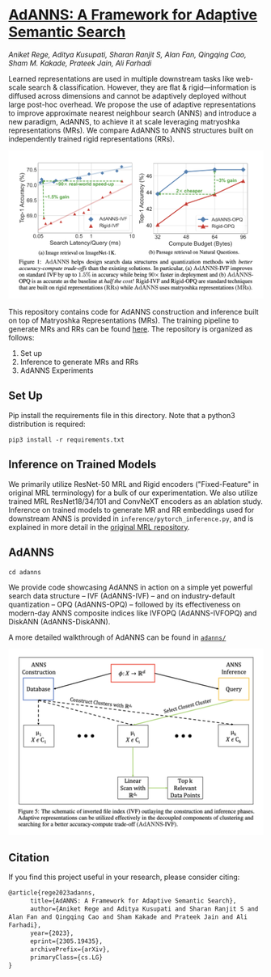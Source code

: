 # [AdANNS: A Framework for Adaptive Semantic Search](https://arxiv.org/abs/2305.19435)
_Aniket Rege, Aditya Kusupati, Sharan Ranjit S, Alan Fan, Qingqing Cao, Sham M. Kakade, Prateek Jain, Ali Farhadi_

Learned representations are used in multiple downstream tasks like web-scale search & classification. However, they are flat & rigid—information is diffused across dimensions and cannot be adaptively deployed without large post-hoc overhead. We propose the use of adaptive representations to improve approximate nearest neighbour search (ANNS) and introduce a new paradigm, AdANNS, to achieve it at scale leveraging matryoshka representations (MRs). We compare AdANNS to ANNS structures built on independently trained rigid representations (RRs).

<p align="center">
<img src="./images/adanns-teaser.png" width="768"/>
</p>

This repository contains code for AdANNS construction and inference built on top of Matryoshka Representations (MRs). The training pipeline to generate MRs and RRs can be found [here](https://github.com/RAIVNLab/MRL). The repository is organized as follows:

1. Set up
2. Inference to generate MRs and RRs
3. AdANNS Experiments


## Set Up
Pip install the requirements file in this directory. Note that a python3 distribution is required:
```
pip3 install -r requirements.txt
```

## Inference on Trained Models
We primarily utilize ResNet-50 MRL and Rigid encoders ("Fixed-Feature" in original MRL terminology) for a bulk of our experimentation. We also utilize trained MRL ResNet18/34/101 and ConvNeXT encoders as an ablation study. Inference on trained models to generate MR and RR embeddings used for downstream ANNS is provided in `inference/pytorch_inference.py`, and is explained in more detail in the [original MRL repository](https://github.com/RAIVNLab/MRL).


## AdANNS
`cd adanns`

We provide code showcasing AdANNS in action on a simple yet powerful search data structure – IVF (AdANNS-IVF) – and on industry-default quantization – OPQ (AdANNS-OPQ) – followed by its effectiveness on modern-day ANNS composite indices like IVFOPQ (AdANNS-IVFOPQ) and DiskANN (AdANNS-DiskANN).

A more detailed walkthrough of AdANNS can be found in [`adanns/`](adanns/)

<p align="center">
<img src="./images/flowchart.png" width="768"/>
</p>

## Citation
If you find this project useful in your research, please consider citing:
```
@article{rege2023adanns,
      title={AdANNS: A Framework for Adaptive Semantic Search}, 
      author={Aniket Rege and Aditya Kusupati and Sharan Ranjit S and Alan Fan and Qingqing Cao and Sham Kakade and Prateek Jain and Ali Farhadi},
      year={2023},
      eprint={2305.19435},
      archivePrefix={arXiv},
      primaryClass={cs.LG}
}
